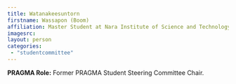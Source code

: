 ```yaml
---
title: Watanakeesuntorn
firstname: Wassapon (Boom)
affiliation: Master Student at Nara Institute of Science and Technology (NAIST)
imagesrc: 
layout: person
categories:
 - "studentcommittee"
---
```


**PRAGMA Role:** Former PRAGMA Student Steering Committee Chair.

